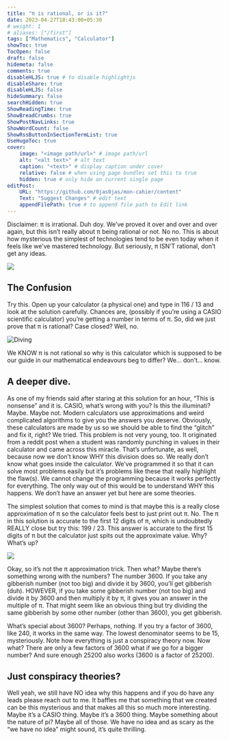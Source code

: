 ```yaml
---
title: "π is rational, or is it?"
date: 2023-04-27T18:43:00+05:30
# weight: 1
# aliases: ["/first"]
tags: ["Mathematics", "Calculator"]
showToc: true
TocOpen: false
draft: false
hidemeta: false
comments: true
disableHLJS: true # to disable highlightjs
disableShare: true
disableHLJS: false
hideSummary: false
searchHidden: true
ShowReadingTime: true
ShowBreadCrumbs: true
ShowPostNavLinks: true
ShowWordCount: false
ShowRssButtonInSectionTermList: true
UseHugoToc: true
cover:
    image: "<image path/url>" # image path/url
    alt: "<alt text>" # alt text
    caption: "<text>" # display caption under cover
    relative: false # when using page bundles set this to true
    hidden: true # only hide on current single page
editPost:
    URL: "https://github.com/0jas0jas/mon-cahier/content"
    Text: "Suggest Changes" # edit text
    appendFilePath: true # to append file path to Edit link
---
```


Disclaimer: π is irrational. Duh doy. We’ve proved it over and over and over again, but this isn’t really about π being rational or not. No no. This is about how mysterious the simplest of technologies tend to be even today when it feels like we’ve mastered technology. But seriously, π ISN’T rational, don’t get any ideas.

![](https://images.unsplash.com/photo-1632571401005-458e9d244591?ixlib=rb-1.2.1&ixid=MnwxMjA3fDB8MHxwaG90by1wYWdlfHx8fGVufDB8fHx8&auto=format&fit=crop&w=1742&q=80)


## The Confusion

Try this. Open up your calculator (a physical one) and type in 116 / 13 and look at the solution carefully. Chances are, (possibly if you’re using a CASIO scientific calculator) you’re getting a number in terms of π. So, did we just prove that π is rational? Case closed? Well, no.


![Diving](../../pictures/calc/116.png)


We KNOW π is not rational so why is this calculator which is supposed to be our guide in our mathematical endeavours beg to differ? We… don’t… know.

## A deeper dive.

As one of my friends said after staring at this solution for an hour, “This is nonsense” and it is. CASIO, what’s wrong with you? Is this the illuminati? Maybe. Maybe not. Modern calculators use approximations and weird complicated algorithms to give you the answers you deserve. Obviously, these calculators are made by us so we should be able to find the “glitch” and fix it, right? We tried. This problem is not very young, too. It originated from a reddit post when a student was randomly punching in values in their calculator and came across this miracle. That’s unfortunate, as well, because now we don’t know WHY this division does so. We really don’t know what goes inside the calculator. We’ve programmed it so that it can solve most problems easily but it’s problems like these that really highlight the flaw(s). We cannot change the programming because it works perfectly for everything. The only way out of this would be to understand WHY this happens. We don’t have an answer yet but here are some theories.

The simplest solution that comes to mind is that maybe this is a really close approximation of π so the calculator feels best to just print out π. No. The π in this solution is accurate to the first 12 digits of π, which is undoubtedly REALLY close but try this: 199 / 23. This answer is accurate to the first 15 digits of π but the calculator just spits out the approximate value. Why? What’s up?

![](../../pictures/calc/199.png)


Okay, so it’s not the π approximation trick. Then what? Maybe there’s something wrong with the numbers? The number 3600. If you take any gibberish number (not too big) and divide it by 3600, you’ll get gibberish (duh). HOWEVER, if you take some gibberish number (not too big) and divide it by 3600 and then multiply it by π, it gives you an answer in the multiple of π. That might seem like an obvious thing but try dividing the same gibberish by some other number (other than 3600), you get gibberish.

What’s special about 3600? Perhaps, nothing. If you try a factor of 3600, like 240, it works in the same way. The lowest denominator seems to be 15, mysteriously. Note how everything is just a conspiracy theory now. Now what? There are only a few factors of 3600 what if we go for a bigger number? And sure enough 25200 also works (3600 is a factor of 25200).

## Just conspiracy theories?

Well yeah, we still have NO idea why this happens and if you do have any leads please reach out to me. It baffles me that something that we created can be this mysterious and that makes all this so much more interesting. Maybe it’s a CASIO thing. Maybe it’s a 3600 thing. Maybe something about the nature of pi? Maybe all of those. We have no idea and as scary as the “we have no idea” might sound, it’s quite thrilling. 